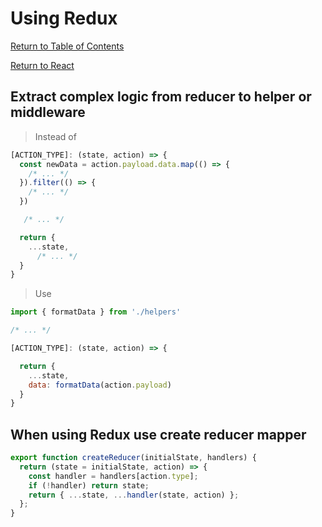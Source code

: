 # Using Redux

[Return to Table of Contents](../../README.md)

[Return to React](README.md)

## Extract complex logic from reducer to helper or middleware

> Instead of

```javascript
[ACTION_TYPE]: (state, action) => {
  const newData = action.payload.data.map(() => {
    /* ... */
  }).filter(() => {
    /* ... */
  })

   /* ... */

  return {
    ...state,
      /* ... */
  }
}
```

> Use

```javascript
import { formatData } from './helpers'

/* ... */

[ACTION_TYPE]: (state, action) => {

  return {
    ...state,
    data: formatData(action.payload)
  }
}
```

## When using Redux use create reducer mapper

```javascript
export function createReducer(initialState, handlers) {
  return (state = initialState, action) => {
    const handler = handlers[action.type];
    if (!handler) return state;
    return { ...state, ...handler(state, action) };
  };
}
```
